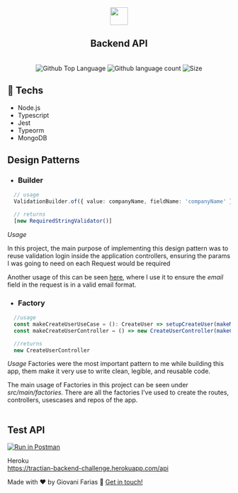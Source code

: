 <div align="center">
  <img src="https://tractian.com/intensivao3/logo-tractian.png" height="40px">
  <h2 align="center">Backend API</h2>
</div>
<br />

<div margin="10px 0" align="center">
    <img alt="Github Top Language" src="https://img.shields.io/github/languages/top/giovaniif/tractian-backend-challenge">
    <img alt="Github language count" src="https://img.shields.io/github/languages/count/giovaniif/tractian-backend-challenge">
    <img alt="Size" src="https://img.shields.io/github/repo-size/giovaniif/tractian-backend-challenge">
</div>

## 🚀  Techs
- Node.js
- Typescript
- Jest
- Typeorm
- MongoDB

## Design Patterns

- ### Builder
```typescript
  // usage
  ValidationBuilder.of({ value: companyName, fieldName: 'companyName' }).required().build()

  // returns
  [new RequiredStringValidator()]
```
*Usage*

In this project, the main purpose of implementing this design pattern was to reuse validation login inside the application controllers, ensuring the params I was going to need on each Request would be required</p>
Another usage of this can be seen [here](https://github.com/giovaniif/tractian-backend-challenge/blob/main/src/application/controllers/user/create.ts), where I use it to ensure the *email* field in the request is in a valid email format.

- ### Factory 
```typescript
  //usage
  const makeCreateUserUseCase = (): CreateUser => setupCreateUser(makeMongoDBCompanyRepo(), makeMongoDBUserRepo())
  const makeCreateUserController = () => new CreateUserController(makeCreateUserUseCase())

  //returns
  new CreateUserController
```
*Usage*
Factories were the most important pattern to me while building this app, them make it very use to write clean, legible, and reusable code.

The main usage of Factories in this project can be seen under *src/main/factories*. There are all the factories I've used to create the routes, controllers, usescases and repos of the app.
<br />
<br />

## Test API 

[![Run in Postman](https://run.pstmn.io/button.svg)](https://app.getpostman.com/run-collection/13698417-43fed79e-34bc-49a6-9f55-58fb3b6fb972?action=collection%2Ffork&collection-url=entityId%3D13698417-43fed79e-34bc-49a6-9f55-58fb3b6fb972%26entityType%3Dcollection%26workspaceId%3Daff8c2b4-a510-4658-afa4-aed4965bb599#?env%5BTractian%5D=W3sia2V5Ijoie3tiYXNlX3VybH19IiwidmFsdWUiOiJodHRwczovL3RyYWN0aWFuLWJhY2tlbmQtY2hhbGxlbmdlLmhlcm9rdWFwcC5jb20vYXBpIiwiZW5hYmxlZCI6dHJ1ZX1d)

Heroku <br />
https://tractian-backend-challenge.herokuapp.com/api


Made with :hearts: by Giovani Farias :wave: [Get in touch!](https://www.linkedin.com/in/giovani-farias-b97316186/)
